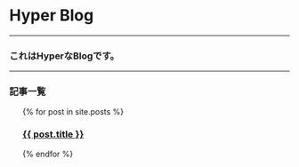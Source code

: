 

# Hyper Blog

---

### これはHyperなBlogです。

---

### 記事一覧

<ul>
  {% for post in site.posts %}
    <h3>
      <a href="{{ post.url }}">{{ post.title }}</a>
    </h3>
  {% endfor %}
</ul>